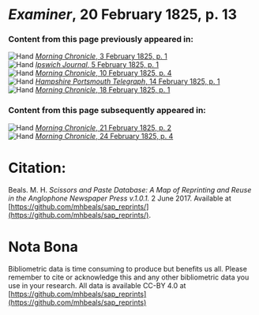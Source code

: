 # *Examiner*, 20 February 1825, p. 13  
  
### Content from this page previously appeared in:  
![Hand](http://scissorsandpaste.net/wp-content/uploads/2017/06/smallhandpointer.png) [*Morning Chronicle*, 3 February 1825, p. 1](https://mhbeals.github.io/sap_html/Morning-Chronicle/Morning-Chronicle-3-February-1825-p-1)  
![Hand](http://scissorsandpaste.net/wp-content/uploads/2017/06/smallhandpointer.png) [*Ipswich Journal*, 5 February 1825, p. 1](https://mhbeals.github.io/sap_html/Ipswich-Journal/Ipswich-Journal-5-February-1825-p-1)  
![Hand](http://scissorsandpaste.net/wp-content/uploads/2017/06/smallhandpointer.png) [*Morning Chronicle*, 10 February 1825, p. 4](https://mhbeals.github.io/sap_html/Morning-Chronicle/Morning-Chronicle-10-February-1825-p-4)  
![Hand](http://scissorsandpaste.net/wp-content/uploads/2017/06/smallhandpointer.png) [*Hampshire Portsmouth Telegraph*, 14 February 1825, p. 1](https://mhbeals.github.io/sap_html/Hampshire-Portsmouth-Telegraph/Hampshire-Portsmouth-Telegraph-14-February-1825-p-1)  
![Hand](http://scissorsandpaste.net/wp-content/uploads/2017/06/smallhandpointer.png) [*Morning Chronicle*, 18 February 1825, p. 1](https://mhbeals.github.io/sap_html/Morning-Chronicle/Morning-Chronicle-18-February-1825-p-1)  
  
### Content from this page subsequently appeared in:  
![Hand](http://scissorsandpaste.net/wp-content/uploads/2017/06/smallhandpointer.png) [*Morning Chronicle*, 21 February 1825, p. 2](https://mhbeals.github.io/sap_html/Morning-Chronicle/Morning-Chronicle-21-February-1825-p-2)  
![Hand](http://scissorsandpaste.net/wp-content/uploads/2017/06/smallhandpointer.png) [*Morning Chronicle*, 24 February 1825, p. 4](https://mhbeals.github.io/sap_html/Morning-Chronicle/Morning-Chronicle-24-February-1825-p-4)  


# Citation: 

Beals. M. H. *Scissors and Paste Database: A Map of Reprinting and Reuse in the Anglophone Newspaper Press v.1.0.1.* 2 June 2017. Available at [https://github.com/mhbeals/sap_reprints/](https://github.com/mhbeals/sap_reprints/). 

# Nota Bona

Bibliometric data is time consuming to produce but benefits us all. Please remember to cite or acknowledge this and any other bibliometric data you use in your research. All data is available CC-BY 4.0 at [https://github.com/mhbeals/sap_reprints](https://github.com/mhbeals/sap_reprints)